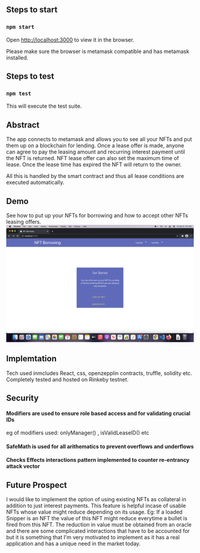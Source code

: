 

## Steps to start


### `npm start`

Open [http://localhost:3000](http://localhost:3000) to view it in the browser.

Please make sure the browser is metamask compatible and has metamask installed.

## Steps to test

### `npm test`
This will execute the test suite.

## Abstract

The app connects to metamask and allows you to see all your NFTs and put them up on a blockchain for lending.
Once a lease offer is made, anyone can agree to pay the leasing amount and recurring interest payment until the NFT is returned. NFT lease offer can also set the maximum time of lease. Once the lease time has expired the NFT will return to the owner.

All this is handled by the smart contract and thus all lease conditions are executed automatically.

## Demo
See how to put up your NFTs for borrowing and how to accept other NFTs leasing offers.
![NFT Borrowing Demo](https://github.com/natasha-rupani/NFT_Borrowing/blob/main/NFT-Borrowing-Demo.gif)

## Implemtation
Tech used inmcludes React, css, openzepplin contracts, truffle, solidity etc. Completely tested and hosted on Rinkeby testnet.

## Security

#### Modifiers are used to ensure role based access and for validating crucial IDs
eg of modifiers used: onlyManager() , isValidLeaseID() etc

#### SafeMath is used for all arithematics to prevent overflows and underflows

#### Checks Effects interactions pattern implemented to counter re-entrancy attack vector


## Future Prospect

I would like to implement the option of using existing NFTs as collateral in addition to just interest payments. 
This feature is helpful incase of usable NFTs whose value might reduce depending on its usage. Eg: If a loaded Snipper is an NFT the value of this NFT might reduce everytime a bullet is fired from this NFT. The reduction in value must be obtained from an oracle and there are some complicated interactions that have to be accounted for but it is something that I'm very motivated to implement as it has a real application and has a unique need in the market today.
